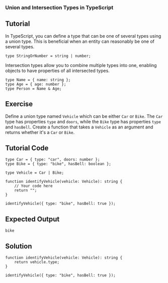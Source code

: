 ### Union and Intersection Types in TypeScript

Tutorial
-------
In TypeScript, you can define a type that can be one of several types using a union type. This is beneficial when an entity can reasonably be one of several types.

    type StringOrNumber = string | number;

Intersection types allow you to combine multiple types into one, enabling objects to have properties of all intersected types.

    type Name = { name: string };
    type Age = { age: number };
    type Person = Name & Age;

Exercise
-------
Define a union type named `Vehicle` which can be either `Car` or `Bike`. The `Car` type has properties `type` and `doors`, while the `Bike` type has properties `type` and `hasBell`. Create a function that takes a `Vehicle` as an argument and returns whether it's a `Car` or `Bike`.

Tutorial Code
-------
    type Car = { type: "car", doors: number };
    type Bike = { type: "bike", hasBell: boolean };
    
    type Vehicle = Car | Bike;
    
    function identifyVehicle(vehicle: Vehicle): string {
        // Your code here
        return "";
    }

    identifyVehicle({ type: "bike", hasBell: true });

Expected Output
-------
    bike

Solution
-------
    function identifyVehicle(vehicle: Vehicle): string {
        return vehicle.type;
    }

    identifyVehicle({ type: "bike", hasBell: true });

